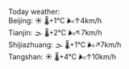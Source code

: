 Today weather:  
Beijing: ☀️   🌡️+1°C 🌬️↑4km/h  
Tianjin: 🌫  🌡️+2°C 🌬️↖7km/h  
Shijiazhuang: 🌫  🌡️+1°C 🌬️↗7km/h  
Tangshan: ☀️   🌡️+4°C 🌬️↑10km/h  
